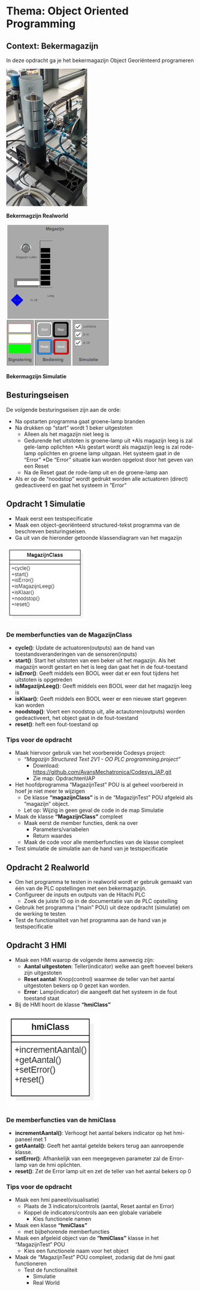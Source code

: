 # Thema: Object Oriented Programming
## Context: Bekermagazijn

In deze opdracht ga je het bekermagazijn Object Georiënteerd programeren

![image](../images/beker_magazijn_real_world.png)

**Bekermagzijn Realworld**

![image](../images/beker_magazijn_sumulatie.png)

**Bekermagzijn Simulatie**

## Besturingseisen
De volgende besturingseisen zijn aan de orde:
* Na opstarten programma gaat groene-lamp branden
* Na drukken op “start” wordt 1 beker uitgestoten
    * Alleen als het magazijn niet leeg is
    * Gedurende het uitstoten is groene-lamp uit
*Als magazijn leeg is zal gele-lamp oplichten
*Als gestart wordt als magazijn leeg is zal rode-lamp oplichten en groene lamp uitgaan. Het systeem gaat in  de “Error”
*De “Error” situatie kan worden opgelost door het geven van een Reset
    * Na de Reset gaat de rode-lamp uit en de groene-lamp aan
* Als er op de “noodstop” wordt gedrukt worden alle actuatoren (direct) gedeactiveerd en gaat het systeem in “Error”

## Opdracht 1 Simulatie
* Maak eerst een testspecificatie
* Maak een object-georiënteerd structured-tekst programma van de beschreven besturingseisen.
* Ga uit van de hieronder getoonde klassendiagram van het magazijn

![image](../images/klasse_diagram_1.png)

### De memberfuncties van de MagazijnClass
* **cycle()**: Update de actuatoren(outputs) aan de hand van toestandsveranderingen van de sensoren(inputs)
* **start()**: Start het uitstoten van een beker uit het magazijn. Als het magazijn wordt gestart en het is leeg dan gaat het in de fout-toestand
* **isError()**: Geeft middels een BOOL weer dat er een fout tijdens het uitstoten is opgetreden
* **isMagazijnLeeg()**: Geeft middels een BOOL weer dat het magazijn leeg is
* **isKlaar()**: Geeft middels een BOOL weer er een nieuwe start gegeven kan worden
* **noodstop()**: Voert een noodstop uit, alle actautoren(outputs) worden gedeactiveert, het object gaat in de fout-toestand
* **reset()**: heft een fout-toestand op

### Tips voor de opdracht
* Maak hiervoor gebruik van het voorbereide Codesys project:
    * *“Magazijn Structured Text 2V1 - OO PLC programming.project”*
        * Download: https://github.com/AvansMechatronica/Codesys_IAP.git
        * Zie map: Opdrachten\IAP
* Het hoofdprogramma “MagazijnTest” POU is al geheel voorbereid in hoef je niet meer te wijzigen
    * De klasse **“magazijnClass”** is in de “MagazijnTest” POU afgeleid als “magazijn” object.
    * Let op: Wijzig in geen geval de code in de map Simulatie
* Maak de klasse **“MagazijnClass”** compleet
    * Maak eerst de member functies, denk na over
        * Parameters/variabelen
        * Return waardes
    * Maak de code voor alle memberfuncties van de klasse compleet
* Test simulatie de simulatie aan de hand van je testspecificatie

## Opdracht 2 Realworld
* Om het programma te testen in realworld wordt er gebruik gemaakt van één van de PLC opstellingen met een bekermagazijn.
* Configureer de inputs en outputs van de Hitachi PLC
    * Zoek de juiste IO op in de documentatie van de PLC opstelling
* Gebruik het programma (“main” POU) uit deze opdracht (simulatie) om de werking te testen
* Test de functionaliteit van het programma aan de hand van je testspecificatie

## Opdracht 3 HMI
* Maak een HMI waarop de volgende items aanwezig zijn:
    * **Aantal uitgestoten**: Teller(indicator) welke aan geeft hoeveel bekers zijn uitgestoten
    * **Reset aantal**: Knop(control) waarmee de teller van het aantal uitgestoten bekers op 0 gezet kan worden.
    * **Error**: Lamp(indicator) die aangeeft dat het systeem in de fout toestand staat
* Bij de HMI hoort de klasse **“hmiClass”**

![image](../images/klasse_diagram_2.png)

### De memberfuncties van de hmiClass
* **incrementAantal()**: Verhoogt het aantal bekers indicator op het hmi-paneel met 1
* **getAantal()**: Geeft het aantal getelde bekers terug aan aanroepende klasse.
* **setError()**: Afhankelijk van een meegegeven parameter zal de Error-lamp van de hmi oplichten.
* **reset()**: Zet de Error lamp uit en zet de teller van het aantal bekers op 0

### Tips voor de opdracht
* Maak een hmi paneel(visualisatie)
    * Plaats de 3 indicators/controls (aantal, Reset aantal en Error)
    * Koppel de indicators/controls aan een globale variabele
        * Kies functionele namen
* Maak een klasse **“hmiClass”**
    * met bijbehorende memberfuncties
* Maak een afgeleid object van de **“hmiClass”** klasse in het “MagazijnTest” POU
    * Kies een functionele naam voor het object
* Maak de “MagazijnTest” POU compleet, zodanig dat de hmi gaat functioneren
    * Test de functionaliteit
        * Simulatie
        * Real World


